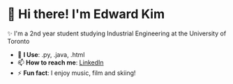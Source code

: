 <div style="display: flex; align-items: center;">
  <div style="flex: 1;">
    <h1>👋 Hi there! I'm Edward Kim</h1>
    <p>✨ I'm a 2nd year student studying Industrial Engineering at the University of Toronto
    <ul>
      <li>💬 <strong>I Use</strong>: .py, .java, .html</li>
      <li>📫 <strong>How to reach me</strong>: <a href="https://www.linkedin.com/in/edwardkm/">LinkedIn</a></li>
      <li>⚡ <strong>Fun fact</strong>: I enjoy music, film and skiing!</li>
